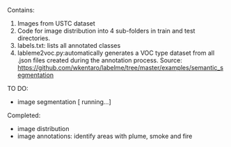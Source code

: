 Contains:
1. Images from USTC dataset
2. Code for image distribution into 4 sub-folders in train and test directories.
4. labels.txt: lists all annotated classes
3. lableme2voc.py:automatically generates a VOC type dataset from all .json files created during the annotation process. Source: https://github.com/wkentaro/labelme/tree/master/examples/semantic_segmentation

TO DO:
- image segmentation [ running...]

Completed:
- image distribution
- image annotations: identify areas with plume, smoke and fire
